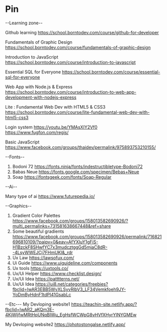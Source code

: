 # Pin
--Learning zone--

Github learning https://school.borntodev.com/course/github-for-developer

Fundamentals of Graphic Design https://school.borntodev.com/course/fundamentals-of-graphic-design

Introduction to JavaScript https://school.borntodev.com/course/introduction-to-javascript

Essential SQL for Everyone https://school.borntodev.com/course/essential-sql-for-everyone

Web App with Node.js & Express https://school.borntodev.com/course/introduction-to-web-app-development-with-nodejs-express

Lite : Fundamental Web Dev with HTML5 & CSS3 https://school.borntodev.com/course/lite-fundamental-web-dev-with-html5-css3

Login system https://youtu.be/YMAsXIY2Vf0 https://www.fugfon.com/regis/

Basic JavaScript https://www.facebook.com/groups/thaidev/permalink/975893753210155/

--Fonts--

1. Bodoni 72⁣ https://fonts.ninja/fonts/indestructibletype-Bodoni72
2. Babas Neue ⁣https://fonts.google.com/specimen/Bebas+Neue
4. Soap⁣ https://fontsgeek.com/fonts/Soap-Regular

--Ai--

Many type of ai https://www.futurepedia.io/

--Graphics--

1. Gradient Color Palettes https://www.facebook.com/groups/158013582690926/?multi_permalinks=731581638667448&ref=share
2. Some beautiful gradients https://www.facebook.com/groups/158013582690926/permalink/716821696810109/?paipv=0&eav=AfYXIuY1gFiS-H1BzckF8SHwfYC7x3mudcztggGd5mjaC8dR--4LsyWWEJCj7FHmUKI&_rdr
3. Ux Law https://lawsofux.com/
4. Ui Guide https://www.uiguideline.com/components
5. Ux tools https://uxtools.co/
6. Ux/Ui Helper https://www.checklist.design/
7. Ux/Ui Idea https://patttterns.net/
8. Ux/Ui Idea https://ui8.net/categories/freebies?fbclid=IwAR3EBB5WvXLSyvRlbV3_LF34Vemkfoeh9JY-YoDmByHdnF1tdPI41GsabLc

--Etc---
My Devloping website1 https://teachin-site.netlify.app/?fbclid=IwAR2_aKQm3E-4KjWljfwMRtHpUNqBIWu_EgHsfWCWpG8vHVfXHyrYINYGMEw

My Devloping website2 https://photostongalse.netlify.app/
